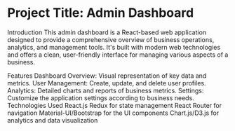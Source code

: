 # Project Title: Admin Dashboard
Introduction
This admin dashboard is a React-based web application designed to provide a comprehensive overview of business operations, analytics, and management tools. It's built with modern web technologies and offers a clean, user-friendly interface for managing various aspects of a business.

Features
Dashboard Overview: Visual representation of key data and metrics.
User Management: Create, update, and delete user profiles.
Analytics: Detailed charts and reports of business metrics.
Settings: Customize the application settings according to business needs.
Technologies Used
React.js
Redux for state management
React Router for navigation
Material-UI/Bootstrap for the UI components
Chart.js/D3.js for analytics and data visualization
